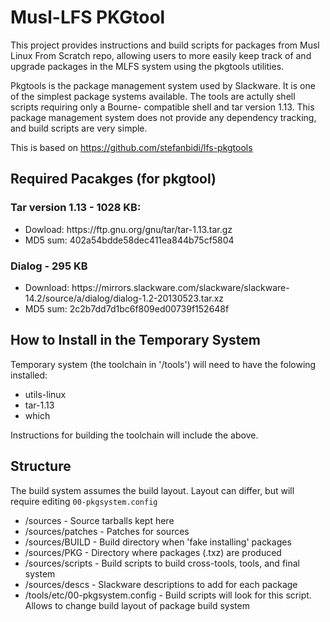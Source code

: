 # Musl-LFS PKGtool

This project provides instructions and build scripts for packages from Musl Linux From Scratch repo, allowing users to more easily keep track of and upgrade packages in the MLFS system using the pkgtools utilities.

Pkgtools is the package management system used by Slackware. It is one of the simplest package systems available. The tools are actully shell scripts requiring only a Bourne- compatible shell and tar version 1.13. This package management system does not provide any dependency tracking, and build scripts are very simple.

This is based on https://github.com/stefanbidi/lfs-pkgtools

## Required Pacakges (for pkgtool)

### Tar version 1.13 - 1028 KB:
<ul>
 <li>Dowload: https://ftp.gnu.org/gnu/tar/tar-1.13.tar.gz</li>
 <li>MD5 sum: 402a54bdde58dec411ea844b75cf5804</li>
</ul>

### Dialog - 295 KB
<ul>
<li>Download: https://mirrors.slackware.com/slackware/slackware-14.2/source/a/dialog/dialog-1.2-20130523.tar.xz</li>
<li>MD5 sum: 2c2b7dd7d1bc6f809ed00739f152648f</li>
</ul>

## How to Install in the Temporary System

Temporary system (the toolchain in '/tools') will need to have the folowing installed:
<ul>
 <li>utils-linux</li>
 <li>tar-1.13</li>
 <li>which </li>
</ul>

Instructions for building the toolchain will include the above.

## Structure

The build system assumes the build layout. Layout can differ, but will require editing `00-pkgsystem.config`

<ul>
<li> /sources - Source tarballs kept here </li>
<li> /sources/patches - Patches for sources </li> 
<li> /sources/BUILD - Build directory when 'fake installing' packages </li>
<li> /sources/PKG - Directory where packages (.txz) are produced </li>
<li> /sources/scripts - Build scripts to build cross-tools, tools, and final system</li>
<li> /sources/descs - Slackware descriptions to add for each package </li>
<li> /tools/etc/00-pkgsystem.config - Build scripts will look for this script. Allows to change build layout of package build system</li>
</ul>
